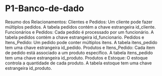 # P1-Banco-de-dado
Resumo dos Relacionamentos:
Clientes e Pedidos: Um cliente pode fazer múltiplos pedidos. A tabela pedidos contém a chave estrangeira id_cliente.
Funcionários e Pedidos: Cada pedido é processado por um funcionário. A tabela pedidos contém a chave estrangeira id_funcionario.
Pedidos e Itens_Pedido: Um pedido pode conter múltiplos itens. A tabela itens_pedido tem uma chave estrangeira id_pedido.
Produtos e Itens_Pedido: Cada item de pedido está associado a um produto específico. A tabela itens_pedido tem uma chave estrangeira id_produto.
Produtos e Estoque: O estoque controla a quantidade de cada produto. A tabela estoque tem uma chave estrangeira id_produto.
